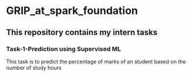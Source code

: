 # GRIP_at_spark_foundation

## This repository contains my intern tasks

### Task-1-Prediction using Supervised ML
This task is to predict the percentage of marks of an student based on the number of study hours
